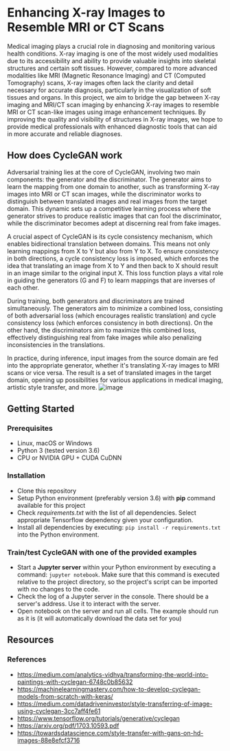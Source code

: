 # Enhancing X-ray Images to Resemble MRI or CT Scans
Medical imaging plays a crucial role in diagnosing and monitoring various health conditions. X-ray imaging is one of the most widely used modalities due to its accessibility and ability to provide valuable insights into skeletal structures and certain soft tissues. However, compared to more advanced modalities like MRI (Magnetic Resonance Imaging) and CT (Computed Tomography) scans, X-ray images often lack the clarity and detail necessary for accurate diagnosis, particularly in the visualization of soft tissues and organs.
In this project, we aim to bridge the gap between X-ray imaging and MRI/CT scan imaging by enhancing X-ray images to resemble MRI or CT scan-like images using image enhancement techniques. By improving the quality and visibility of structures in X-ray images, we hope to provide medical professionals with enhanced diagnostic tools that can aid in more accurate and reliable diagnoses.


## How does CycleGAN work
Adversarial training lies at the core of CycleGAN, involving two main components: the generator and the discriminator. The generator aims to learn the mapping from one domain to another, such as transforming X-ray images into MRI or CT scan images, while the discriminator works to distinguish between translated images and real images from the target domain. This dynamic sets up a competitive learning process where the generator strives to produce realistic images that can fool the discriminator, while the discriminator becomes adept at discerning real from fake images.

A crucial aspect of CycleGAN is its cycle consistency mechanism, which enables bidirectional translation between domains. This means not only learning mappings from X to Y but also from Y to X. To ensure consistency in both directions, a cycle consistency loss is imposed, which enforces the idea that translating an image from X to Y and then back to X should result in an image similar to the original input X. This loss function plays a vital role in guiding the generators (G and F) to learn mappings that are inverses of each other.

During training, both generators and discriminators are trained simultaneously. The generators aim to minimize a combined loss, consisting of both adversarial loss (which encourages realistic translation) and cycle consistency loss (which enforces consistency in both directions). On the other hand, the discriminators aim to maximize this combined loss, effectively distinguishing real from fake images while also penalizing inconsistencies in the translations.

In practice, during inference, input images from the source domain are fed into the appropriate generator, whether it's translating X-ray images to MRI scans or vice versa. The result is a set of translated images in the target domain, opening up possibilities for various applications in medical imaging, artistic style transfer, and more.
![image](https://github.com/vihan17/GANsproject/assets/91966446/fec55559-272f-465c-ac1b-c7daea754117)


## Getting Started

### Prerequisites
- Linux, macOS or Windows
- Python 3 (tested version 3.6)
- CPU or NVIDIA GPU + CUDA CuDNN

### Installation
- Clone this repository
- Setup Python environment (preferably version 3.6) with **pip** command available for this project
- Check _requirements.txt_ with the list of all dependencies. Select appropriate Tensorflow dependency given your configuration.
- Install all dependencies by executing: `pip install -r requirements.txt` into the Python environment.

### Train/test CycleGAN with one of the provided examples
- Start a **Jupyter server** within your Python environment by executing a command: `jupyter notebook`. Make sure that this command is executed relative to the project directory, so the project's script can be imported with no changes to the code.
- Check the log of a Jupyter server in the console. There should be a server's address. Use it to interact with the server.
- Open notebook on the server and run all cells. The example should run as it is (it will automatically download the data set for you)

## Resources

### References
- https://medium.com/analytics-vidhya/transforming-the-world-into-paintings-with-cyclegan-6748c0b85632
- https://machinelearningmastery.com/how-to-develop-cyclegan-models-from-scratch-with-keras/
- https://medium.com/datadriveninvestor/style-transferring-of-image-using-cyclegan-3cc7aff4fe61
- https://www.tensorflow.org/tutorials/generative/cyclegan
- https://arxiv.org/pdf/1703.10593.pdf
- https://towardsdatascience.com/style-transfer-with-gans-on-hd-images-88e8efcf3716

